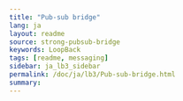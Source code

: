 ```yaml
---
title: "Pub-sub bridge"
lang: ja
layout: readme
source: strong-pubsub-bridge
keywords: LoopBack
tags: [readme, messaging]
sidebar: ja_lb3_sidebar
permalink: /doc/ja/lb3/Pub-sub-bridge.html
summary:
---
```


